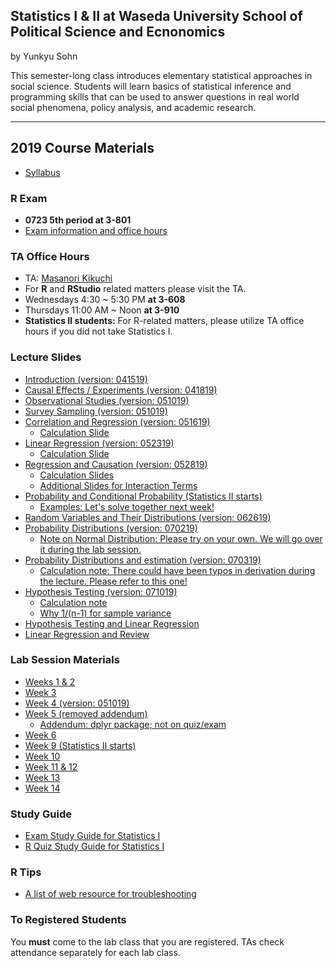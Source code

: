 ## Statistics I & II at Waseda University School of Political Science and Ecnonomics

by Yunkyu Sohn

This semester-long class introduces elementary statistical approaches in social science. Students will learn basics of statistical inference and programming skills that can be used to answer questions in real world social phenomena, policy analysis, and academic research.

---

## 2019 Course Materials

* [Syllabus](https://github.com/ysohn/stats/blob/master/2019S/2019S_Statistics_SOHN_syllabus.md)

### R Exam

* **0723 5th period at 3-801**
* [Exam information and office hours](https://github.com/ysohn/stats/blob/master/2019S/sub/2019S_StatisticsII_SOHN_Rexam.pdf)

### TA Office Hours

* TA: [Masanori Kikuchi](mailto:waseda.statistics@gmail.com)
* For **R** and **RStudio** related matters please visit the TA.
* Wednesdays 4:30 ~ 5:30 PM **at 3-608**
* Thursdays 11:00 AM ~ Noon **at 3-910**
* **Statistics II students:** For R-related matters, please utilize TA office hours if you did not take Statistics I.

### Lecture Slides

* [Introduction (version: 041519)](https://github.com/ysohn/stats/blob/master/2019S/lecture/2019S_StatisticsI_SOHN_week1.pdf)
* [Causal Effects / Experiments (version: 041819)](https://github.com/ysohn/stats/blob/master/2019S/lecture/2019S_StatisticsI_SOHN_week2.pdf)
* [Observational Studies (version: 051019)](https://github.com/ysohn/stats/blob/master/2019S/lecture/2019S_StatisticsI_SOHN_week3.pdf)
* [Survey Sampling (version: 051019)](https://github.com/ysohn/stats/blob/master/2019S/lecture/2019S_StatisticsI_SOHN_week4.pdf)
* [Correlation and Regression (version: 051619)](https://github.com/ysohn/stats/blob/master/2019S/lecture/2019S_StatisticsI_SOHN_week5.pdf)
  - [Calculation Slide](https://github.com/ysohn/stats/blob/master/2019S/sub/2019S_StatisticsI_SOHN_week5_sub.pdf)
* [Linear Regression (version: 052319)](https://github.com/ysohn/stats/blob/master/2019S/lecture/2019S_StatisticsI_SOHN_week6.pdf)
  - [Calculation Slide](https://github.com/ysohn/stats/blob/master/2019S/sub/2019S_StatisticsI_SOHN_week6_sub.pdf)
* [Regression and Causation (version: 052819)](https://github.com/ysohn/stats/blob/master/2019S/lecture/2019S_StatisticsI_SOHN_week7.pdf)
  - [Calculation Slides](https://github.com/ysohn/stats/blob/master/2019S/sub/2019S_StatisticsI_SOHN_week7_sub.pdf)
  - [Additional Slides for Interaction Terms](https://github.com/ysohn/stats/blob/master/2019S/sub/2019S_StatisticsI_SOHN_week7_interaction.pdf)
* [Probability and Conditional Probability (Statistics II starts)](https://github.com/ysohn/stats/blob/master/2019S/lecture/2019S_StatisticsII_SOHN_week9.pdf)
  - [Examples: Let's solve together next week!](https://github.com/ysohn/stats/blob/master/2019S/sub/2019S_StatisticsII_SOHN_week9_sub.pdf)
* [Random Variables and Their Distributions (version: 062619)](https://github.com/ysohn/stats/blob/master/2019S/lecture/2019S_StatisticsII_SOHN_week10.pdf)
* [Probability Distributions (version: 070219)](https://github.com/ysohn/stats/blob/master/2019S/lecture/2019S_StatisticsII_SOHN_week11.pdf)
  - [Note on Normal Distribution: Please try on your own. We will go over it during the lab session.](https://github.com/ysohn/stats/blob/master/2019S/sub/2019S_StatisticsII_SOHN_week11_sub_1.pdf)
* [Probability Distributions and estimation (version: 070319)](https://github.com/ysohn/stats/blob/master/2019S/lecture/2019S_StatisticsII_SOHN_week12.pdf)
  - [Calculation note: There could have been typos in derivation during the lecture. Please refer to this one!](https://github.com/ysohn/stats/blob/master/2019S/sub/2019S_StatisticsII_SOHN_week12_sub_1.pdf)
* [Hypothesis Testing (version: 071019)](https://github.com/ysohn/stats/blob/master/2019S/lecture/2019S_StatisticsII_SOHN_week13.pdf)
  - [Calculation note](https://github.com/ysohn/stats/blob/master/2019S/sub/2019S_StatisticsII_SOHN_week13_sub_1.pdf)
  - [Why 1/(n-1) for sample variance](https://github.com/ysohn/stats/blob/master/2019S/sub/2019S_StatisticsII_SOHN_week13_sub_2.pdf)
* [Hypothesis Testing and Linear Regression](https://github.com/ysohn/stats/blob/master/2019S/lecture/2019S_StatisticsII_SOHN_week14.pdf)
* [Linear Regression and Review](https://github.com/ysohn/stats/blob/master/2019S/lecture/2019S_StatisticsII_SOHN_week15.pdf)

### Lab Session Materials

* [Weeks 1 & 2](https://github.com/ysohn/stats/blob/master/2019S/lab/2019S_StatisticsI_SOHN_lab01.zip)
* [Week 3](https://github.com/ysohn/stats/blob/master/2019S/lab/2019S_StatisticsI_SOHN_lab03.zip)
* [Week 4 (version: 051019)](https://github.com/ysohn/stats/blob/master/2019S/lab/2019S_StatisticsI_SOHN_lab04.zip)
* [Week 5 (removed addendum)](https://github.com/ysohn/stats/blob/master/2019S/lab/2019S_StatisticsI_SOHN_lab05.zip)
  - [Addendum: dplyr package; not on quiz/exam](https://github.com/ysohn/stats/blob/master/2019S/lab/2019S_StatisticsI_SOHN_lab05_sub.zip)
* [Week 6](https://github.com/ysohn/stats/blob/master/2019S/lab/2019S_StatisticsI_SOHN_lab06.zip)
* [Week 9 (Statistics II starts)](https://github.com/ysohn/stats/blob/master/2019S/lab/2019S_StatisticsII_SOHN_lab09.zip)
* [Week 10](https://github.com/ysohn/stats/blob/master/2019S/lab/2019S_StatisticsII_SOHN_lab10.zip)
* [Week 11 & 12](https://github.com/ysohn/stats/blob/master/2019S/lab/2019S_StatisticsII_SOHN_lab11.zip)
* [Week 13](https://github.com/ysohn/stats/blob/master/2019S/lab/2019S_StatisticsII_SOHN_lab13.zip)
* [Week 14](https://github.com/ysohn/stats/blob/master/2019S/lab/2019S_StatisticsII_SOHN_lab14.zip)

### Study Guide

* [Exam Study Guide for Statistics I](https://github.com/ysohn/stats/blob/master/2019S/sub/2019S_Statistics_SOHN_exam.md)
* [R Quiz Study Guide for Statistics I](https://github.com/ysohn/stats/blob/master/2019S/sub/2019S_Statistics_SOHN_ex.md)

### R Tips

* [A list of web resource for troubleshooting](Rtips.md)

### To Registered Students

You **must** come to the lab class that you are registered. TAs check attendance separately for each lab class.
